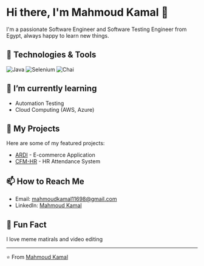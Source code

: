 # Hi there, I'm Mahmoud Kamal 👋

I'm a passionate Software Engineer and Software Testing Engineer from Egypt, always happy to learn new things.

## 🔧 Technologies & Tools

![Java](https://img.shields.io/badge/-Java-007396?logo=java&logoColor=white)
![Selenium](https://img.shields.io/badge/-Selenium-43B02A?logo=selenium&logoColor=white)
![Chai](https://img.shields.io/badge/-Chai-A30701?logo=chai&logoColor=white)

## 🌱 I’m currently learning

- Automation Testing
- Cloud Computing (AWS, Azure)

## 📂 My Projects

Here are some of my featured projects:

- [ARDI](https://github.com/mahmoudkamal11698/SeleniumARDI.git) - E-commerce Application
- [CFM-HR](https://github.com/mahmoudkamal11698/SeleniumCFM.git) - HR Attendance System

## 📫 How to Reach Me

- Email: mahmoudkamal11698@gmail.com
- LinkedIn: [Mahmoud Kamal]([https://linkedin.com/in/your-profile](https://www.linkedin.com/in/mahmoud-kamal-7833b8221/))

## 🎉 Fun Fact

I love meme matirals and video editing 

---

⭐️ From [Mahmoud Kamal]([https://github.com/your-username](https://github.com/mahmoudkamal11698))
